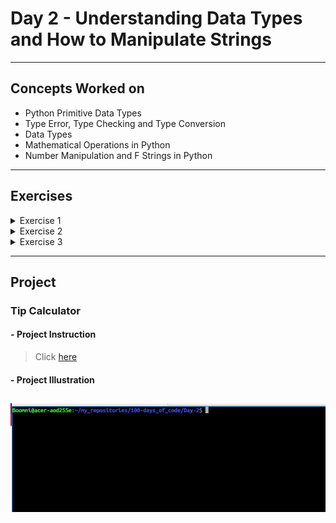 # Day 2 - Understanding Data Types and How to Manipulate Strings

---
## Concepts Worked on
- Python Primitive Data Types
- Type Error, Type Checking and Type Conversion
- Data Types
- Mathematical Operations in Python
- Number Manipulation and F Strings in Python
---

## Exercises
<details><summary>Exercise 1</summary><br>

## Data Types

### Instructions

Write a program that adds the digits in a 2 digit number. e.g. if the input was 35, then the output should be 3 + 5 = 8

**Warning.** Do not change the code on lines 1-3. Your program should work for different inputs. e.g. any two-digit number.

#### Example Input

```
39
```

#### Example Output

3 + 9 = 12

```
12
```

e.g. When you hit **run**, this is what should happen:  

![](https://cdn.fs.teachablecdn.com/iyJTPDDRRJCB1gmdVQMS)

Solution: [Exercise 1](https://github.com/Boomni/100-days_of_code/blob/main/Day-2/exercise-1.py)
</details>

<details><summary>Exercise 2</summary><br>

## BMI Calculator

### Instructions

Write a program that calculates the Body Mass Index (BMI) from a user's weight and height.

The BMI is a measure of some's weight taking into account their height. e.g. If a tall person and a short person both weigh the same amount, the short person is usually more overweight.

The BMI is calculated by dividing a person's weight (in kg) by the square of their height (in m):

![](https://cdn.fs.teachablecdn.com/jKHjnLrNQjqzdz3MTMyv)

**Warning** you should convert the result to a whole number. 

#### Example Input

```
weight = 80
```

```
height = 1.75
```

#### Example Output

80 ÷ (1.75 x 1.75) =  26.122448979591837

```
26
```

e.g. When you hit **run**, this is what should happen:  

![](https://cdn.fs.teachablecdn.com/wmjVjddeSmGj0QVtOUrE)

Solution: [Exercise 2](https://github.com/Boomni/100-days_of_code/blob/main/Day-2/exercise-2.py)
</details>

<details><summary>Exercise 3</summary><br>

## Your Life in Weeks

### Instructions

Create a program using maths and f-Strings that tells us how many days, weeks, months we have left if we live until 90 years old. 

It will take your current age as the input and output a message with our time left in this format:

> You have x days, y weeks, and z months left. 

Where x, y and z are replaced with the actual calculated numbers

**Warning** your output should match the Example Output format exactly, even the positions of the commas and full stops. 

#### Example Input

```
56
```

#### Example Output

```
You have 12410 days, 1768 weeks, and 408 months left.
```

e.g. When you hit **run**, this is what should happen:  

![](https://cdn.fs.teachablecdn.com/RjqBViZQpyVTv7XY6cfA)
Solution: [Exercise 3](https://github.com/Boomni/100-days_of_code/blob/main/Day-2/exercise-3.py)

</details>

---
## Project
### Tip Calculator
#### - **Project Instruction**
> Click [here](https://replit.com/@appbrewery/tip-calculator-start#README.md)
#### - Project Illustration
![Tip Calculator Illustration](https://github.com/Boomni/100-days_of_code/blob/main/images/tip_calculator.gif)
---
